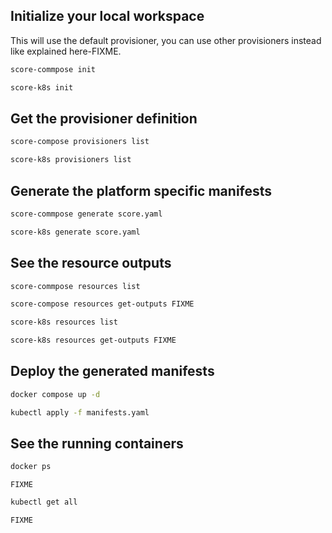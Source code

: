 ## Initialize your local workspace

This will use the default provisioner, you can use other provisioners instead like explained here-FIXME.

```bash
score-commpose init
```

```bash
score-k8s init
```

## Get the provisioner definition

```bash
score-compose provisioners list
```

```bash
score-k8s provisioners list
```

## Generate the platform specific manifests

```bash
score-commpose generate score.yaml
```

```bash
score-k8s generate score.yaml
```

## See the resource outputs

```bash
score-commpose resources list

score-compose resources get-outputs FIXME
```

```bash
score-k8s resources list

score-k8s resources get-outputs FIXME
```

## Deploy the generated manifests

```bash
docker compose up -d
```

```bash
kubectl apply -f manifests.yaml
```

## See the running containers

```bash
docker ps
```

```none
FIXME
```

```bash
kubectl get all
```

```none
FIXME
```
